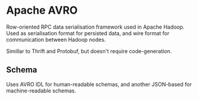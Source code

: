# Apache AVRO

Row-oriented RPC data serialisation framework used in Apache Hadoop.
Used as serialisation format for persisted data, and wire format for
communication between Hadoop nodes.

Simillar to Thrift and Protobuf, but doesn't require code-generation.

## Schema
Uses AVRO IDL for human-readable schemas, and another JSON-based for
machine-readable schemas.
